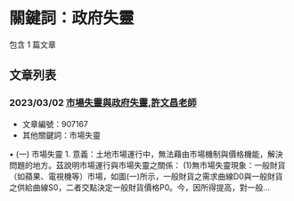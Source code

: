 # 關鍵詞：政府失靈

包含 1 篇文章

## 文章列表

### 2023/03/02 [市場失靈與政府失靈,許文昌老師](../../articles/907167_%E5%B8%82%E5%A0%B4%E5%A4%B1%E9%9D%88%E8%88%87%E6%94%BF%E5%BA%9C%E5%A4%B1%E9%9D%88%2C%E8%A8%B1%E6%96%87%E6%98%8C%E8%80%81%E5%B8%AB.md)
- 文章編號：907167
- 其他關鍵詞：市場失靈

• (一) 市場失靈 1. 意義：土地市場運行中，無法藉由市場機制與價格機能，解決問題的地方。茲說明市場運行與市場失靈之關係： (1)無市場失靈現象：一般財貨（如蘋果、電視機等）市場，如圖(一)所示，一般財貨之需求曲線D0與一般財貨之供給曲線S0，二者交點決定一般財貨價格P0。今，因所得提高，對一般...
